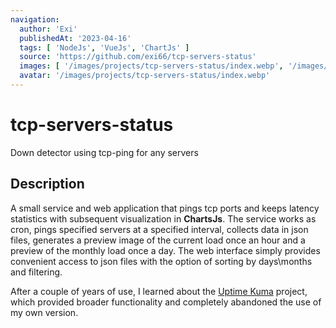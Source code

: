 ```yaml
---
navigation:
  author: 'Exi'
  publishedAt: '2023-04-16'
  tags: [ 'NodeJs', 'VueJs', 'ChartJs' ]
  source: 'https://github.com/exi66/tcp-servers-status'
  images: [ '/images/projects/tcp-servers-status/index.webp', '/images/projects/tcp-servers-status/1.webp', '/images/projects/tcp-servers-status/2.webp' ]
  avatar: '/images/projects/tcp-servers-status/index.webp'
---
```


# tcp-servers-status

Down detector using tcp-ping for any servers

## Description

A small service and web application that pings tcp ports and keeps latency statistics with subsequent visualization in
**ChartsJs**. The service works as cron, pings specified servers at a specified interval, collects data in
json files, generates a preview image of the current load once an hour and a preview of the monthly load once a day. The
web interface simply provides convenient access to json files with the option of sorting by days\months and filtering.

After a couple of years of use, I learned about the [Uptime Kuma](https://github.com/louislam/uptime-kuma) project,
which provided broader functionality and completely abandoned the use of my own version.